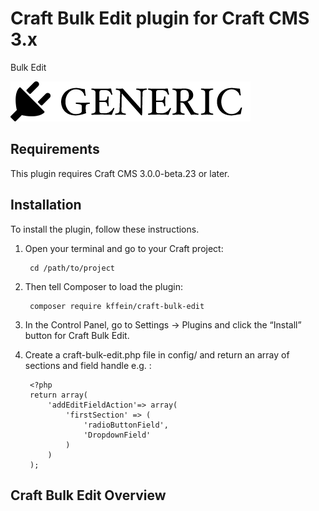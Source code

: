 # Craft Bulk Edit plugin for Craft CMS 3.x

Bulk Edit

![Screenshot](resources/img/plugin-logo.png)

## Requirements

This plugin requires Craft CMS 3.0.0-beta.23 or later.

## Installation

To install the plugin, follow these instructions.

1. Open your terminal and go to your Craft project:

        cd /path/to/project

2. Then tell Composer to load the plugin:

        composer require kffein/craft-bulk-edit

3. In the Control Panel, go to Settings → Plugins and click the “Install” button for Craft Bulk Edit.

4. Create a craft-bulk-edit.php file in config/ and return an array of sections and field handle e.g. :

		<?php
		return array(
			'addEditFieldAction'=> array(
				'firstSection' => (
					'radioButtonField',
					'DropdownField'
				)
			)
		);

## Craft Bulk Edit Overview